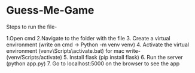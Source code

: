 # Guess-Me-Game

Steps to run the file-

1.Open cmd
2.Navigate to the folder with the file 
3. Create a virtual environment (write on cmd -> Python -m venv venv)
4. Activate the virtual environment (venv\Scripts\activate.bat) for mac write- (venv/Scripts/activate)
5. Install flask (pip install flask)
6. Run the server (python app.py)
7. Go to localhost:5000 on the browser to see the app
